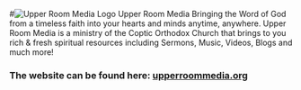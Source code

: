 #![Upper Room Media Logo](https://storage.snappages.site/9XTSHD/assets/images/1038677_300x300_500.png) Upper Room Media 
Bringing the Word of God from a timeless faith into your hearts and minds anytime, anywhere. Upper Room Media is a ministry of the Coptic Orthodox Church that brings to you rich &amp; fresh spiritual resources including Sermons, Music, Videos, Blogs and much more!

### The website can be found here: [upperroommedia.org](https://upperroommedia.org/)
